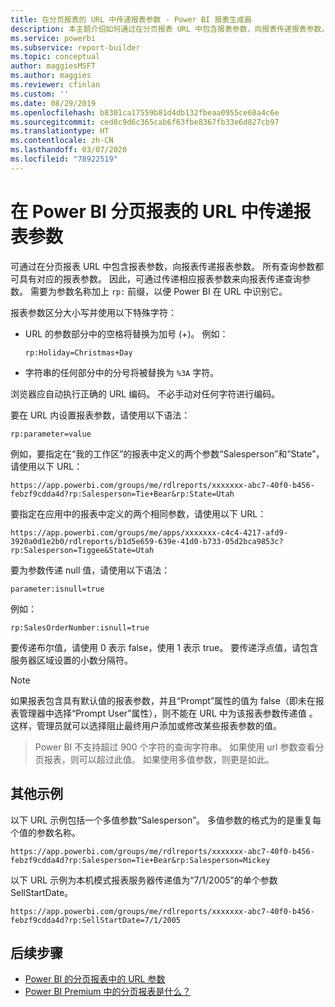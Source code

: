 ```yaml
---
title: 在分页报表的 URL 中传递报表参数 - Power BI 报表生成器
description: 本主题介绍如何通过在分页报表 URL 中包含报表参数，向报表传递报表参数。
ms.service: powerbi
ms.subservice: report-builder
ms.topic: conceptual
author: maggiesMSFT
ms.author: maggies
ms.reviewer: cfinlan
ms.custom: ''
ms.date: 08/29/2019
ms.openlocfilehash: b8301ca17559b81d4db132fbeaa0955ce68a4c6e
ms.sourcegitcommit: ced8c9d6c365cab6f63fbe8367fb33e6d827cb97
ms.translationtype: HT
ms.contentlocale: zh-CN
ms.lasthandoff: 03/07/2020
ms.locfileid: "78922519"
---
```

# <a name="pass-a-report-parameter-in-a-url-for-a-paginated-report-in-power-bi"></a>在 Power BI 分页报表的 URL 中传递报表参数 

可通过在分页报表 URL 中包含报表参数，向报表传递报表参数。 所有查询参数都可具有对应的报表参数。 因此，可通过传递相应报表参数来向报表传递查询参数。 需要为参数名称加上 `rp:` 前缀，以便 Power BI 在 URL 中识别它。 

报表参数区分大小写并使用以下特殊字符： 

- URL 的参数部分中的空格将替换为加号 (+)。  例如： 

    ```rp:Holiday=Christmas+Day```

- 字符串的任何部分中的分号将被替换为 `%3A` 字符。

浏览器应自动执行正确的 URL 编码。 不必手动对任何字符进行编码。 

要在 URL 内设置报表参数，请使用以下语法： 

```
rp:parameter=value
```

例如，要指定在“我的工作区”的报表中定义的两个参数“Salesperson”和“State”，请使用以下 URL： 

```
https://app.powerbi.com/groups/me/rdlreports/xxxxxxx-abc7-40f0-b456-febzf9cdda4d?rp:Salesperson=Tie+Bear&rp:State=Utah 
```

要指定在应用中的报表中定义的两个相同参数，请使用以下 URL： 

```
https://app.powerbi.com/groups/me/apps/xxxxxxx-c4c4-4217-afd9-3920a0d1e2b0/rdlreports/b1d5e659-639e-41d0-b733-05d2bca9853c?rp:Salesperson=Tiggee&State=Utah 
```

要为参数传递 null 值，请使用以下语法： 

```
parameter:isnull=true
```

例如：

```
rp:SalesOrderNumber:isnull=true
```

要传递布尔值，请使用 0 表示 false，使用 1 表示 true。 要传递浮点值，请包含服务器区域设置的小数分隔符。

> [!NOTE]
> 如果报表包含具有默认值的报表参数，并且“Prompt”属性的值为 false（即未在报表管理器中选择“Prompt User”属性），则不能在 URL 中为该报表参数传递值    。 这样，管理员就可以选择阻止最终用户添加或修改某些报表参数的值。

> Power BI 不支持超过 900 个字符的查询字符串。  如果使用 url 参数查看分页报表，则可以超过此值。  如果使用多值参数，则更是如此。

## <a name="additional-examples"></a>其他示例 

以下 URL 示例包括一个多值参数“Salesperson”。 多值参数的格式为的是重复每个值的参数名称。 

```
https://app.powerbi.com/groups/me/rdlreports/xxxxxxx-abc7-40f0-b456-febzf9cdda4d?rp:Salesperson=Tie+Bear&rp:Salesperson=Mickey 
```

以下 URL 示例为本机模式报表服务器传递值为“7/1/2005”的单个参数 SellStartDate。

```
https://app.powerbi.com/groups/me/rdlreports/xxxxxxx-abc7-40f0-b456-febzf9cdda4d?rp:SellStartDate=7/1/2005
```

## <a name="next-steps"></a>后续步骤

- [Power BI 的分页报表中的 URL 参数](report-builder-url-parameters.md)
- [Power BI Premium 中的分页报表是什么？](paginated-reports-report-builder-power-bi.md)
